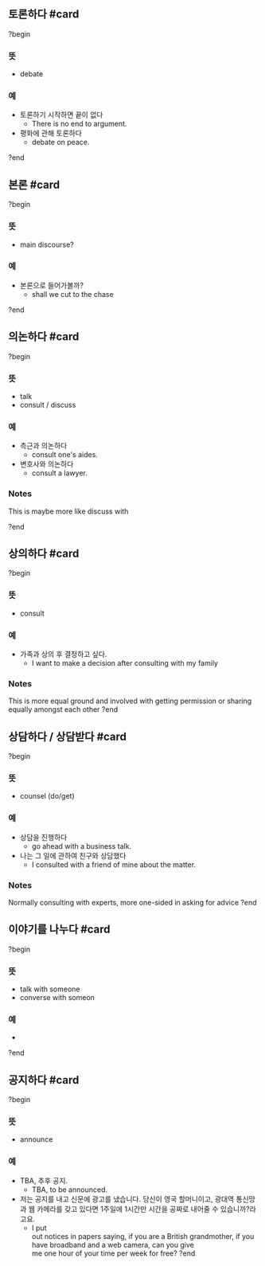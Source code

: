 ## 토론하다 #card
?begin
### 뜻
- debate
### 예
- 토론하기 시작하면 끝이 없다
	- There is no end to argument.
- 평화에 관해 토론하다
	- debate on peace.
<!--SR:!2025-08-06,11,210-->
?end

## 본론 #card
?begin
### 뜻
- main discourse?
### 예
- 본론으로 들어가볼까?
	- shall we cut to the chase
<!--SR:!2025-07-30,10,228-->
?end


## 의논하다 #card
?begin
### 뜻
- talk
- consult / discuss
### 예
- 측근과 의논하다
	- consult one's aides.
- 변호사와 의논하다
	- consult a lawyer.
### Notes
This is maybe more like discuss with
<!--SR:!2025-10-27,103,269-->
?end

## 상의하다 #card
?begin
### 뜻
- consult
### 예
- 가족과 상의 후 결정하고 싶다.
	- I want to make a decision after consulting with my family
### Notes
This is more equal ground and involved with getting permission or sharing equally amongst each other
?end


##   상담하다 / 상담받다 #card
?begin
### 뜻
- counsel (do/get)
### 예
- 상담을 진행하다
	- go ahead with a business talk.
- 나는 그 일에 관하여 친구와 상담했다
	- I consulted with a friend of mine about the matter.
### Notes
Normally consulting with experts, more one-sided in asking for advice
?end

## 이야기를 나누다 #card
?begin
### 뜻
- talk with someone
- converse with someon
### 예
-
?end


## 공지하다 #card
?begin
### 뜻
- announce
### 예
- TBA, 추후 공지.
	- TBA, to be announced.
- 저는 공지를 내고 신문에 광고를 냈습니다. 당신이 영국 할머니이고, 광대역 통신망과 웹 카메라를 갖고 있다면 1주일에 1시간만 시간을 공짜로 내어줄 수 있습니까?라고요.
	- I put out notices in papers saying, if you are a British grandmother, if you have broadband and a web camera, can you give me one hour of your time per week for free?
?end
